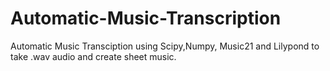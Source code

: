 Automatic-Music-Transcription
=============================

Automatic Music Transciption using Scipy,Numpy, Music21 and Lilypond to take .wav audio and create sheet music.
